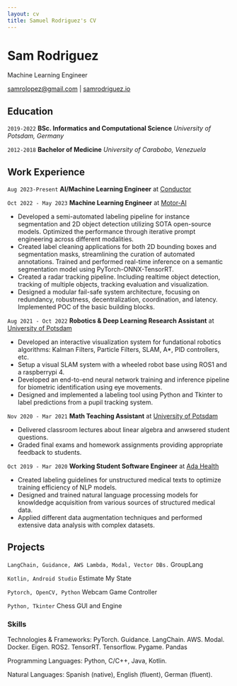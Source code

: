 ```yaml
---
layout: cv
title: Samuel Rodriguez's CV
---
```

# Sam Rodriguez
Machine Learning Engineer

<div id="webaddress">
<a href="samrolopez@gmail.com">samrolopez@gmail.com</a>
| <a href="https://www.samrodriguez.io/">samrodriguez.io</a>
</div>

## Education

`2019-2022`
**BSc. Informatics and Computational Science**
*University of Potsdam, Germany*

`2012-2018`
**Bachelor of Medicine**
*University of Carabobo, Venezuela*

## Work Experience

`Aug 2023-Present`
**AI/Machine Learning Engineer** at [Conductor](https://www.conductor.com/)

`Oct 2022 - May 2023`
**Machine Learning Engineer** at [Motor-AI](https://motor-ai.com/)

- Developed a semi-automated labeling pipeline for instance segmentation and 2D object detection utilizing SOTA open-source models. Optimized the performance through iterative prompt engineering across different modalities.
- Created label cleaning applications for both 2D bounding boxes and segmentation masks, streamlining the curation of automated annotations. Trained and performed real-time inference on a semantic segmentation model using PyTorch-ONNX-TensorRT.
- Created a radar tracking pipeline. Including realtime object detection, tracking of multiple objects, tracking evaluation and visualization.
- Designed a modular fail-safe system architecture, focusing on redundancy, robustness, decentralization, coordination, and latency. Implemented POC of the basic building blocks.

`Aug 2021 - Oct 2022`
**Robotics & Deep Learning Research Assistant** at [University of Potsdam](https://www.uni-potsdam.de/de/cs-ml/index)

- Developed an interactive visualization system for fundational robotics algorithms: Kalman Filters, Particle Filters, SLAM, A*, PID controllers, etc.
- Setup a visual SLAM system with a wheeled robot base using ROS1 and a raspberrypi 4. 
- Developed an end-to-end neural network training and inference pipeline for biometric identification using eye movements.
- Designed and implemented a labeling tool using Python and Tkinter to label predictions from a pupil tracking system.

`Nov 2020 - Mar 2021`
**Math Teaching Assistant** at [University of Potsdam](https://www.uni-potsdam.de/de/cs-ml/index)

- Delivered classroom lectures about linear algebra and anwsered student questions.
- Graded final exams and homework assignments providing appropriate feedback to students.

`Oct 2019 - Mar 2020`
**Working Student Software Engineer** at [Ada Health](https://www.ada.com/)
- Created labeling guidelines for unstructured medical texts to optimize training efficiency of NLP models.
- Designed and trained natural language processing models for knowldedge acquisition from various sources of structured medical data.
- Applied different data augmentation techniques and performed extensive data analysis with complex datasets. 


## Projects

`LangChain, Guidance, AWS Lambda, Modal, Vector DBs.`
GroupLang

`Kotlin, Android Studio`
Estimate My State

`Pytorch, OpenCV, Python`
Webcam Game Controller

`Python, Tkinter`
Chess GUI and Engine

### Skills

Technologies & Frameworks: PyTorch. Guidance. LangChain. AWS. Modal. Docker. Eigen. ROS2. TensorRT. Tensorflow. Pygame. Pandas

Programming Languages: Python, C/C++, Java, Kotlin.

Natural Languages: Spanish (native), English (fluent), German (fluent).





